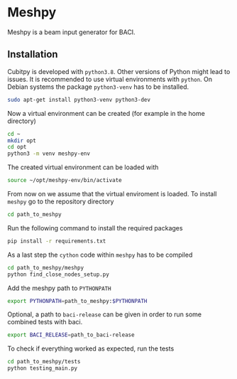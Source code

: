 # Meshpy

Meshpy is a beam input generator for BACI.

## Installation

Cubitpy is developed with `python3.8`.
Other versions of Python might lead to issues.
It is recommended to use virtual environments with `python`.
On Debian systems the package `python3-venv` has to be installed.

```bash
sudo apt-get install python3-venv python3-dev
```

Now a virtual environment can be created (for example in the home directory)

```bash
cd ~
mkdir opt
cd opt
python3 -m venv meshpy-env
```

The created virtual environment can be loaded with

```bash
source ~/opt/meshpy-env/bin/activate
```

From now on we assume that the virtual enviroment is loaded.
To install `meshpy` go to the repository directory

```bash
cd path_to_meshpy
```

Run the following command to install the required packages

```bash
pip install -r requirements.txt
```

As a last step the `cython` code within `meshpy` has to be compiled

```bash
cd path_to_meshpy/meshpy
python find_close_nodes_setup.py
```

Add the meshpy path to `PYTHONPATH`

```bash
export PYTHONPATH=path_to_meshpy:$PYTHONPATH
```

Optional, a path to `baci-release` can be given in order to run some combined
tests with baci.

```bash
export BACI_RELEASE=path_to_baci-release
```

To check if everything worked as expected, run the tests

```bash
cd path_to_meshpy/tests
python testing_main.py
```

